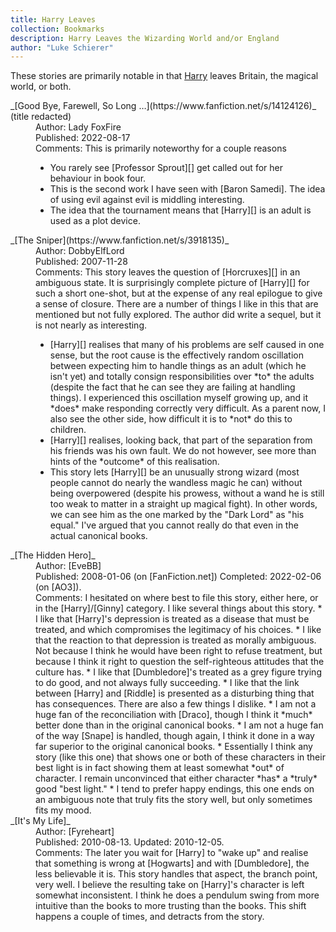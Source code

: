```yaml
---
title: Harry Leaves
collection: Bookmarks
description: Harry Leaves the Wizarding World and/or England
author: "Luke Schierer"
---
```


These stories are primarily notable in that [Harry][] leaves Britain, the
magical world, or both. 

<dl>
  <dt>_[Good Bye, Farewell, So Long …](https://www.fanfiction.net/s/14124126)_ (title redacted)</dt>
  <dd>Author: Lady FoxFire</dd>
  <dd>Published: 2022-08-17</dd>
  <dd>Comments: This is primarily noteworthy for a couple reasons<ul>
      <li>You rarely see [Professor Sprout][] get called out for her behaviour in book four.</li>
      <li>This is the second work I have seen with [Baron Samedi].  The idea of using evil against evil is middling interesting.</li>
      <li>The idea that the tournament means that [Harry][] is an adult is used as a plot device.</li></ul></dd>

  <dt>_[The Sniper](https://www.fanfiction.net/s/3918135)_</dt>
  <dd>Author: DobbyElfLord</dd>
  <dd>Published: 2007-11-28</dd>
  <dd>Comments: This story leaves the question of [Horcruxes][] in an ambiguous
      state.  It is surprisingly complete picture of [Harry][] for such a short
      one-shot, but at the expense of any real epilogue to give a sense of
      closure.  There are a number of things I like in this that are mentioned
      but not fully explored.  The author did write a sequel, but it is not
      nearly as interesting.<ul>
      <li>[Harry][] realises that many of his problems are self caused in one
          sense, but the root cause is the effectively random oscillation between
          expecting him to handle things as an adult (which he isn't yet) and
          totally consign responsibilities over *to* the adults (despite the fact
          that he can see they are failing at handling things).  I experienced
          this oscillation myself growing up, and it *does* make responding
          correctly very difficult.  As a parent now, I also see the other side,
          how difficult it is to *not* do this to children.</li>
      <li>[Harry][] realises, looking back, that part of the separation from his
          friends was his own fault.  We do not however, see more than hints of
          the *outcome* of this realisation.</li>
      <li>This story lets [Harry][] be an unusually strong wizard (most people
          cannot do nearly the wandless magic he can) without being overpowered
          (despite his prowess, without a wand he is still too weak to matter in
          a straight up magical fight).  In other words, we can see him as the
          one marked by the "Dark Lord" as "his equal."  I've argued that you
          cannot really do that even in the actual canonical books.</li></ul></dd>
  <dt>_[The Hidden Hero]_</dt>
  <dd>Author: [EveBB]</dd>
  <dd>Published: 2008-01-06 (on [FanFiction.net]) Completed: 2022-02-06 (on [AO3]).</dd>
  <dd>
    Comments: I hesitated on where best to file this story, either here, or in the [Harry]/[Ginny]
    category.  I like several things about this story.  
    * I like that [Harry]'s depression is treated as a disease that must be treated, and which compromises the legitimacy of his choices. 
    * I like that the reaction to that depression is treated as morally ambiguous.  Not because I think he would have been right to refuse treatment, but because I think it right to question the self-righteous attitudes that the culture has. 
    * I like that [Dumbledore]'s treated as a grey figure trying to do good, and not always fully succeeding. 
    * I like that the link between [Harry] and [Riddle] is presented as a disturbing thing that has consequences. 
    There are also a few things I dislike. 
    * I am not a huge fan of the reconciliation with [Draco], though I think it *much* better done than in the original canonical books. 
    * I am not a huge fan of the way [Snape] is handled, though again, I think it done in a way far superior to the original canonical books. 
    * Essentially I think any story (like this one) that shows one or both of these characters in their best light is in fact showing them at least somewhat *out* of character. I remain unconvinced that either character *has* a *truly* good "best light." 
    * I tend to prefer happy endings, this one ends on an ambiguous note that truly fits the story well, but only sometimes fits my mood. 
  </dd>

  <dt>_[It's My Life]_</dt>
  <dd>Author: [Fyreheart]</dd>
  <dd>Published: 2010-08-13.  Updated: 2010-12-05.</dd>
  <dd>
    Comments: The later you wait for [Harry] to "wake up" and realise that something is wrong at [Hogwarts] and with [Dumbledore], the less believable it is.   This story handles that aspect, the branch point, very well.  I believe the resulting take on [Harry]'s character is left somewhat inconsistent.  I think he does a pendulum swing from more intuitive than the books to more trusting than the books.  This shift happens a couple of times, and detracts from the story.  
  </dd>
  
</dl>

[Hogwarts]: </harrypedia/hogwarts/>

[Riddle]: </harrypedia/people/riddle/tom_marvolo/>

[FanFiction.net]: https://www.fanfiction.net

[AO3]: https://www.archiveofourown.org

[Snape]: </harrypedia/people/snape/severus/>

[Draco]: </harrypedia/people/malfoy/draco_lucius/>

[Dumbledore]: </harrypedia/people/dumbledore/albus_percival_wulfric_brian/>

[Ginny]: </harrypedia/people/weasley/ginevra_molly/>

[Harry]: </harrypedia/people/potter/harry_james>

[Professor Sprout]: </harrypedia/people/sprout/pomona>

[Baron Samedi]: <https://en.wikipedia.org/wiki/Baron_Samedi>

[Horcruxes]: </harrypedia/magic/dark/horcruxes>

[The Hidden Hero]: https://archiveofourown.org/works/36929347

[EveBB]: https://archiveofourown.org/users/EveBB/pseuds/EveBB

[It's My Life]: https://www.fanfiction.net/s/6234089/

[Fyreheart]: https://www.fanfiction.net/u/1788452/Fyreheart
